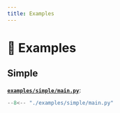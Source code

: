 ```yaml
---
title: Examples
---
```


# 🚸 Examples

## Simple

[**`examples/simple/main.py`**](https://github.com/bybatkhuu/model.python-template/blob/main/examples/simple/main.py):

```python
--8<-- "./examples/simple/main.py"
```

